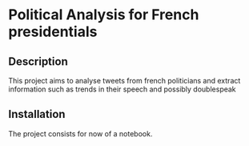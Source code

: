 # Political Analysis for French presidentials

## Description
This project aims to analyse tweets from french politicians and extract information such as trends in their speech and possibly doublespeak

## Installation
The project consists for now of a notebook.
